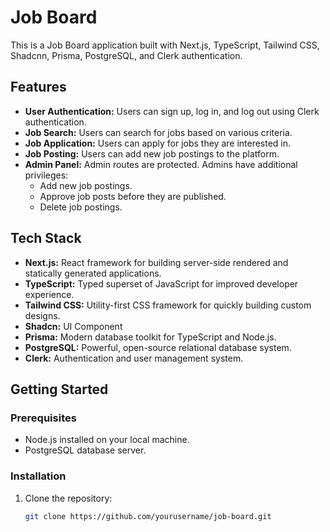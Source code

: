 # Job Board

This is a Job Board application built with Next.js, TypeScript, Tailwind CSS, Shadcnn, Prisma, PostgreSQL, and Clerk authentication.

## Features

- **User Authentication:** Users can sign up, log in, and log out using Clerk authentication.
- **Job Search:** Users can search for jobs based on various criteria.
- **Job Application:** Users can apply for jobs they are interested in.
- **Job Posting:** Users can add new job postings to the platform.
- **Admin Panel:** Admin routes are protected. Admins have additional privileges:
  - Add new job postings.
  - Approve job posts before they are published.
  - Delete job postings.

## Tech Stack

- **Next.js:** React framework for building server-side rendered and statically generated applications.
- **TypeScript:** Typed superset of JavaScript for improved developer experience.
- **Tailwind CSS:** Utility-first CSS framework for quickly building custom designs.
- **Shadcn:** UI Component
- **Prisma:** Modern database toolkit for TypeScript and Node.js.
- **PostgreSQL:** Powerful, open-source relational database system.
- **Clerk:** Authentication and user management system.

## Getting Started

### Prerequisites

- Node.js installed on your local machine.
- PostgreSQL database server.

### Installation

1. Clone the repository:

   ```bash
   git clone https://github.com/yourusername/job-board.git
   ```
